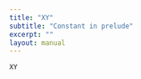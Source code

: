 ```yaml
---
title: "XY"
subtitle: "Constant in prelude"
excerpt: ""
layout: manual
---
```




```kcl
XY
```




